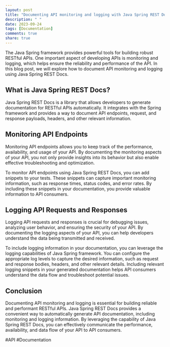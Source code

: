 ```yaml
---
layout: post
title: "Documenting API monitoring and logging with Java Spring REST Docs"
description: " "
date: 2023-09-24
tags: [Documentation]
comments: true
share: true
---
```


The Java Spring framework provides powerful tools for building robust RESTful APIs. One important aspect of developing APIs is monitoring and logging, which helps ensure the reliability and performance of the API. In this blog post, we will explore how to document API monitoring and logging using Java Spring REST Docs.

## What is Java Spring REST Docs?

Java Spring REST Docs is a library that allows developers to generate documentation for RESTful APIs automatically. It integrates with the Spring framework and provides a way to document API endpoints, request, and response payloads, headers, and other relevant information.

## Monitoring API Endpoints
Monitoring API endpoints allows you to keep track of the performance, availability, and usage of your API. By documenting the monitoring aspects of your API, you not only provide insights into its behavior but also enable effective troubleshooting and optimization.

To monitor API endpoints using Java Spring REST Docs, you can add snippets to your tests. These snippets can capture important monitoring information, such as response times, status codes, and error rates. By including these snippets in your documentation, you provide valuable information to API consumers.

## Logging API Requests and Responses
Logging API requests and responses is crucial for debugging issues, analyzing user behavior, and ensuring the security of your API. By documenting the logging aspects of your API, you can help developers understand the data being transmitted and received.

To include logging information in your documentation, you can leverage the logging capabilities of Java Spring framework. You can configure the appropriate log levels to capture the desired information, such as request and response bodies, headers, and other relevant details. Including relevant logging snippets in your generated documentation helps API consumers understand the data flow and troubleshoot potential issues.

## Conclusion
Documenting API monitoring and logging is essential for building reliable and performant RESTful APIs. Java Spring REST Docs provides a convenient way to automatically generate API documentation, including monitoring and logging information. By leveraging the capability of Java Spring REST Docs, you can effectively communicate the performance, availability, and data flow of your API to API consumers.

#API #Documentation